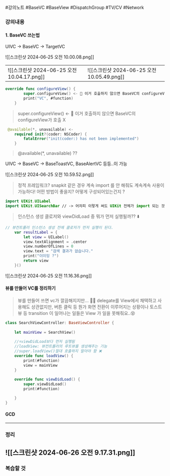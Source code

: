 #강의노트 #BaseVC #BaseView #DispatchGroup #TV/CV #Network

### 강의내용
#### 1. BaseVC 쓰는법
UIVC -> BaseVC -> TargetVC

![[스크린샷 2024-06-25 오전 10.00.08.png]]

|                                      |                                      |
| ------------------------------------ | ------------------------------------ |
| ![[스크린샷 2024-06-25 오전 10.04.17.png]] | ![[스크린샷 2024-06-25 오전 10.05.49.png]] |
```swift
override func configureView() {
        super.configureView() <- 🚨 이거 호출하지 않으면 BaseVC의 configureView가 호출 X
        print("VC", #function)
    }
```

> super.configureView() <- 🚨 이거 호출하지 않으면 BaseVC의 configureView가 호출 X

```swift
 @available(*, unavailable) <- 
    required init?(coder: NSCoder) {
        fatalError("init(coder:) has not been implemented")
    }
```

>  @available(*, unavailable) ?? 

UIVC -> BaseVC -> BaseToastVC, BaseAlertVC 등등..이 가능 

![[스크린샷 2024-06-25 오전 10.59.52.png]]
> 정적 프레임워크?
> snapkit 같은 경우 계속 import 를 안 해줘도 계속계속 사용이 가능하다!
> 어떤 방법이 좋을지? 어떻게 구성되어있는건지 ?

```swift
import UIKit.UILabel
import UIKit.UISearchBar // -> 어차피 이렇게 써도 UIKit 전체가 import 되는 것 과 동일함
```

> 인스턴스 생성 클로저와 viewDidLoad 중 뭐가 먼저 실행될까?? ⬇️

```swift
// 뷰컨트롤러 인스턴스 생성 전에 클로저가 먼저 실행이 된다.
    var resultLabel = {
        let view = UILabel()
        view.textAlignment = .center
        view.numberOfLines = 0
        view.text = "검색 결과가 없습니다."
        print("이이잉 ?")
        return view
    }()
```
 ![[스크린샷 2024-06-25 오전 11.16.36.png]]
#### 뷰를 만들어 VC를 정리하기

> 뷰를 만들어 쓰면 vc가 깔끔해지지만...
> 🚨🚨
> delegate를 View에서 채택하고 사용해도 상관없지만, 버튼 클릭 등 뭔가 화면 전환이 이루어지는 상황이나 토스트뷰 등 transition 이 일어나는 일들은 View 가 일을 못해줘요..😵

```swift
class SearchViewController: BaseViewController {
    
    let mainView = SearchView()
    
    //⬇️viewDidLoad보다 먼저 실행됨
    //loadView: 뷰컨트롤러의 루트뷰를 생성해주는 기능
    //super.loadView()절대 호출하지 말아야 함 ❌
    override func loadView() {
        print(#function)
        view = mainView
    }
    
    override func viewDidLoad() {
        super.viewDidLoad()
        print(#function)

    }
}
```

#### GCD

---
### 정리
![[스크린샷 2024-06-26 오전 9.17.31.png]]
---
### 복습할 것



